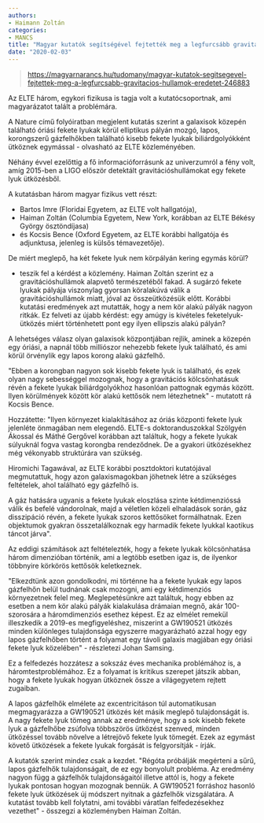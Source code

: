 ```yaml
---
authors:
- Haimann Zoltán
categories:
- MANCS
title: "Magyar kutatók segítségével fejtették meg a legfurcsább gravitációs hullámok eredetét"
date: "2020-02-03"
---
```


> https://magyarnarancs.hu/tudomany/magyar-kutatok-segitsegevel-fejtettek-meg-a-legfurcsabb-gravitacios-hullamok-eredetet-246883

Az ELTE három, egykori fizikusa is tagja volt a kutatócsoportnak, ami magyarázatot talált a problémára.

A Nature című folyóiratban megjelent kutatás szerint a galaxisok közepén található óriási fekete lyukak körül elliptikus pályán mozgó, lapos, korongszerű gázfelhőkben található kisebb fekete lyukak biliárdgolyókként ütköznek egymással - olvasható az ELTE közleményében.

Néhány évvel ezelőttig a fő informacióforrásunk az univerzumról a fény volt, amíg 2015-ben a LIGO először detektált gravitációshullámokat egy fekete lyuk ütközésből.

A kutatásban három magyar fizikus vett részt:

  * Bartos Imre (Floridai Egyetem, az ELTE volt hallgatója),
  * Haiman Zoltán (Columbia Egyetem, New York, korábban az ELTE Békésy György ösztöndíjasa)
  * és Kocsis Bence (Oxford Egyetem, az ELTE korábbi hallgatója és adjunktusa, jelenleg is külsős témavezetője).

De miért meglepő, ha két fekete lyuk nem körpályán kering egymás körül?

- teszik fel a kérdést a közlemény. Haiman Zoltán szerint ez a gravitációshullámok alapvető természetéből fakad. A sugárzó fekete lyukak pályája viszonylag gyorsan köralakúvá válik a gravitációshullámok miatt, jóval az összeütközésük előtt. Korábbi kutatási eredmények azt mutatták, hogy a nem kör alakú pályák nagyon ritkák. Ez felveti az újabb kérdést: egy amúgy is kivételes feketelyuk-ütközés miért történhetett pont egy ilyen ellipszis alakú pályán?

A lehetséges válasz olyan galaxisok központjában rejlik, aminek a közepén egy óriási, a napnál több milliószor nehezebb fekete lyuk található, és ami körül örvénylik egy lapos korong alakú gázfelhő.

"Ebben a korongban nagyon sok kisebb fekete lyuk is található, és ezek olyan nagy sebességgel mozognak, hogy a gravitációs kölcsönhatásuk révén a fekete lyukak biliárdgolyókhoz hasonlóan pattognak egymás között. Ilyen körülmények között kör alakú kettősök nem létezhetnek" - mutatott rá Kocsis Bence.

Hozzátette: "Ilyen környezet kialakításához az óriás központi fekete lyuk jelenléte önmagában nem elegendő. ELTE-s doktoranduszokkal Szölgyén Ákossal és Máthé Gergővel korábban azt találtuk, hogy a fekete lyukak súlyuknál fogva vastag korongba rendeződnek. De a gyakori ütközésekhez még vékonyabb struktúrára van szükség.

Hiromichi Tagawával, az ELTE korábbi posztdoktori kutatójával megmutattuk, hogy azon galaxismagokban jöhetnek létre a szükséges feltételek, ahol található egy gázfelhő is.

A gáz hatására ugyanis a fekete lyukak eloszlása szinte kétdimenzióssá válik és befelé vándorolnak, majd a véletlen közeli elhaladások során, gáz disszipáció révén, a fekete lyukak szoros kettősöket formálhatnak. Ezen objektumok gyakran összetalálkoznak egy harmadik fekete lyukkal kaotikus táncot járva".

Az eddigi számítások azt feltételezték, hogy a fekete lyukak kölcsönhatása három dimenzióban történik, ami a legtöbb esetben igaz is, de ilyenkor többnyire körkörös kettősök keletkeznek.

"Elkezdtünk azon gondolkodni, mi történne ha a fekete lyukak egy lapos gázfelhőn belül tudnának csak mozogni, ami egy kétdimenziós környezetnek felel meg. Meglepetésünkre azt találtuk, hogy ebben az esetben a nem kör alakú pályák kialakulása drámaian megnő, akár 100-szorosára a háromdimenziós esethez képest. Ez az elmélet remekül illeszkedik a 2019-es megfigyeléshez, miszerint a GW190521 ütközés minden különleges tulajdonsága egyszerre magyarázható azzal hogy egy lapos gázfelhőben történt a folyamat egy távoli galaxis magjában egy óriási fekete lyuk közelében" - részletezi Johan Samsing.

Ez a felfedezés hozzátesz a sokszáz éves mechanika problémához is, a háromtestproblémához. Ez a folyamat is kritikus szerepet játszik abban, hogy a fekete lyukak hogyan ütköznek össze a világegyetem rejtett zugaiban.

A lapos gázfelhők elmélete az excentricitáson túl automatikusan megmagyarázza a GW190521 ütközés két másik meglepő tulajdonságát is. A nagy fekete lyuk tömeg annak az eredménye, hogy a sok kisebb fekete lyuk a gázfelhőbe zsúfolva többszörös ütközést szenved, minden ütközéssel tovább növelve a létrejövő fekete lyuk tömegét. Ezek az egymást követő ütközések a fekete lyukak forgását is felgyorsítják - írják.

A kutatók szerint mindez csak a kezdet. "Régóta próbálják megérteni a sűrű, lapos gázfelhők tulajdonságait, de ez egy bonyolult probléma. Az eredmény nagyon függ a gázfelhők tulajdonságaitól illetve attól is, hogy a fekete lyukak pontosan hogyan mozognak bennük. A GW190521 forráshoz hasonló fekete lyuk ütközések új módszert nyitnak a gázfelhők vizsgálatára. A kutatást tovább kell folytatni, ami további váratlan felfedezésekhez vezethet" - összegzi a közleményben Haiman Zoltán.
